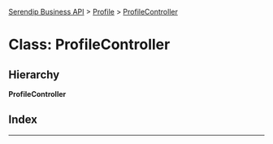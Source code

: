 [Serendip Business API](../README.md) > [Profile](../modules/profile.md) > [ProfileController](../classes/profile.profilecontroller.md)

# Class: ProfileController

## Hierarchy

**ProfileController**

## Index

---


